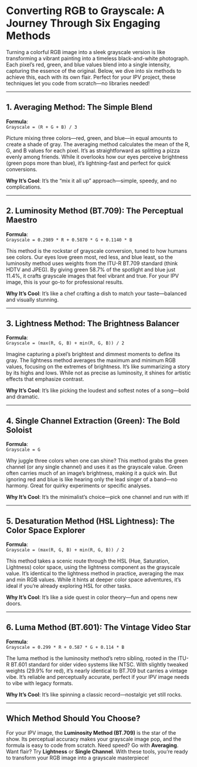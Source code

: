 # Converting RGB to Grayscale: A Journey Through Six Engaging Methods

Turning a colorful RGB image into a sleek grayscale version is like transforming a vibrant painting into a timeless black-and-white photograph. Each pixel’s red, green, and blue values blend into a single intensity, capturing the essence of the original. Below, we dive into six methods to achieve this, each with its own flair. Perfect for your IPV project, these techniques let you code from scratch—no libraries needed!

---

## 1. Averaging Method: The Simple Blend

**Formula**:\
`Grayscale = (R + G + B) / 3`

Picture mixing three colors—red, green, and blue—in equal amounts to create a shade of gray. The averaging method calculates the mean of the R, G, and B values for each pixel. It’s as straightforward as splitting a pizza evenly among friends. While it overlooks how our eyes perceive brightness (green pops more than blue), it’s lightning-fast and perfect for quick conversions.

**Why It’s Cool**: It’s the “mix it all up” approach—simple, speedy, and no complications.

---

## 2. Luminosity Method (BT.709): The Perceptual Maestro

**Formula**:\
`Grayscale = 0.2989 * R + 0.5870 * G + 0.1140 * B`

This method is the rockstar of grayscale conversion, tuned to how humans see colors. Our eyes love green most, red less, and blue least, so the luminosity method uses weights from the ITU-R BT.709 standard (think HDTV and JPEG). By giving green 58.7% of the spotlight and blue just 11.4%, it crafts grayscale images that feel vibrant and true. For your IPV image, this is your go-to for professional results.

**Why It’s Cool**: It’s like a chef crafting a dish to match your taste—balanced and visually stunning.

---

## 3. Lightness Method: The Brightness Balancer

**Formula**:\
`Grayscale = (max(R, G, B) + min(R, G, B)) / 2`

Imagine capturing a pixel’s brightest and dimmest moments to define its gray. The lightness method averages the maximum and minimum RGB values, focusing on the extremes of brightness. It’s like summarizing a story by its highs and lows. While not as precise as luminosity, it shines for artistic effects that emphasize contrast.

**Why It’s Cool**: It’s like picking the loudest and softest notes of a song—bold and dramatic.

---

## 4. Single Channel Extraction (Green): The Bold Soloist

**Formula**:\
`Grayscale = G`

Why juggle three colors when one can shine? This method grabs the green channel (or any single channel) and uses it as the grayscale value. Green often carries much of an image’s brightness, making it a quick win. But ignoring red and blue is like hearing only the lead singer of a band—no harmony. Great for quirky experiments or specific analyses.

**Why It’s Cool**: It’s the minimalist’s choice—pick one channel and run with it!

---

## 5. Desaturation Method (HSL Lightness): The Color Space Explorer

**Formula**:\
`Grayscale = (max(R, G, B) + min(R, G, B)) / 2`

This method takes a scenic route through the HSL (Hue, Saturation, Lightness) color space, using the lightness component as the grayscale value. It’s identical to the lightness method in practice, averaging the max and min RGB values. While it hints at deeper color space adventures, it’s ideal if you’re already exploring HSL for other tasks.

**Why It’s Cool**: It’s like a side quest in color theory—fun and opens new doors.

---

## 6. Luma Method (BT.601): The Vintage Video Star

**Formula**:\
`Grayscale = 0.299 * R + 0.587 * G + 0.114 * B`

The luma method is the luminosity method’s retro sibling, rooted in the ITU-R BT.601 standard for older video systems like NTSC. With slightly tweaked weights (29.9% for red), it’s nearly identical to BT.709 but carries a vintage vibe. It’s reliable and perceptually accurate, perfect if your IPV image needs to vibe with legacy formats.

**Why It’s Cool**: It’s like spinning a classic record—nostalgic yet still rocks.

---

## Which Method Should You Choose?

For your IPV image, the **Luminosity Method (BT.709)** is the star of the show. Its perceptual accuracy makes your grayscale image pop, and the formula is easy to code from scratch. Need speed? Go with **Averaging**. Want flair? Try **Lightness** or **Single Channel**. With these tools, you’re ready to transform your RGB image into a grayscale masterpiece!